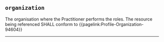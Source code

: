## `organization`

The organisation where the Practitioner performs the roles. The resource being referenced SHALL conform to {{pagelink:Profile-Organization-94604}} 

---